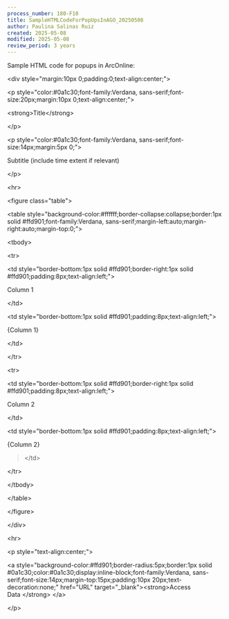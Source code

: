 ```yaml
---
process_number: 180-F10
title: SampleHTMLCodeForPopUpsInAGO_20250508
author: Paulina Salinas Ruiz
created: 2025-05-08
modified: 2025-05-08
review_period: 3 years
---
```


Sample HTML code for popups in ArcOnline:

\<div style="margin:10px 0;padding:0;text-align:center;"\>

\<p style="color:#0a1c30;font-family:Verdana, sans-serif;font-size:20px;margin:10px 0;text-align:center;"\>

\<strong\><span class="mark">Title</span>\</strong\>

\</p\>

\<p style="color:#0a1c30;font-family:Verdana, sans-serif;font-size:14px;margin:5px 0;"\>

<span class="mark">Subtitle (include time extent if relevant)</span>

\</p\>

\<hr\>

\<figure class="table"\>

\<table style="background-color:#ffffff;border-collapse:collapse;border:1px solid \#ffd901;font-family:Verdana, sans-serif;margin-left:auto;margin-right:auto;margin-top:0;"\>

\<tbody\>

\<tr\>

\<td style="border-bottom:1px solid \#ffd901;border-right:1px solid \#ffd901;padding:8px;text-align:left;"\>

<span class="mark">Column 1</span>

\</td\>

\<td style="border-bottom:1px solid \#ffd901;padding:8px;text-align:left;"\>

<span class="mark">{Column 1}</span>

\</td\>

\</tr\>

\<tr\>

\<td style="border-bottom:1px solid \#ffd901;border-right:1px solid \#ffd901;padding:8px;text-align:left;"\>

<span class="mark">Column 2</span>

\</td\>

\<td style="border-bottom:1px solid \#ffd901;padding:8px;text-align:left;"\>

<span class="mark">{Column 2}</span>

> \</td\>

\</tr\>

\</tbody\>

\</table\>

\</figure\>

\</div\>

\<hr\>

\<p style="text-align:center;"\>

\<a style="background-color:#ffd901;border-radius:5px;border:1px solid \#0a1c30;color:#0a1c30;display:inline-block;font-family:Verdana, sans-serif;font-size:14px;margin-top:15px;padding:10px 20px;text-decoration:none;" href="<span class="mark">URL</span>" target="\_blank"\>\<strong\><span class="mark">Access Data</span>&nbsp;\</strong\>&nbsp;\</a\>

\</p\>
